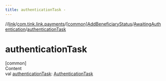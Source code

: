 ```yaml
---
title: authenticationTask -
---
```

//[link](../../../index.md)/[com.tink.link.payments](../../index.md)/[[common]AddBeneficiaryStatus](../index.md)/[AwaitingAuthentication](index.md)/[authenticationTask](authentication-task.md)



# authenticationTask  
[common]  
Content  
val [authenticationTask](authentication-task.md): [AuthenticationTask](../../../com.tink.link.authentication/[common]-authentication-task/index.md)  



